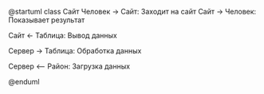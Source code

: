 @startuml
class Сайт
Человек -> Сайт: Заходит на сайт
Сайт -> Человек: Показывает результат

Сайт <- Таблица: Вывод данных

Сервер -> Таблица: Обработка данных

Сервер <-- Район: Загрузка данных

@enduml

